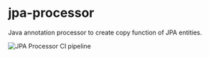 # jpa-processor
Java annotation processor to create copy function of JPA entities.

![JPA Processor CI pipeline](https://github.com/pitonakt/jpa-processor/workflows/JPA%20Processor%20CI%20pipeline/badge.svg)
